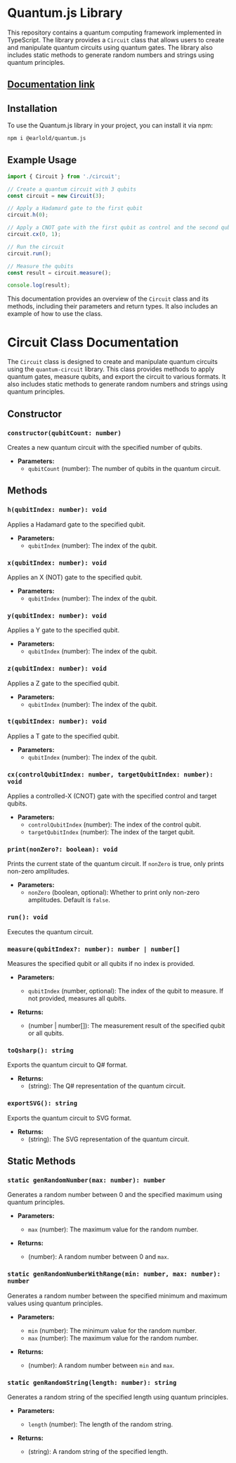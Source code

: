 # Quantum.js Library

This repository contains a quantum computing framework implemented in TypeScript. The library provides a `Circuit` class that allows users to create and manipulate quantum circuits using quantum gates. The library also includes static methods to generate random numbers and strings using quantum principles.

## [Documentation link](https://docs-quantum-js.iot-sdn.space/)

## Installation

To use the Quantum.js library in your project, you can install it via npm:

```bash
npm i @earlold/quantum.js
```

## Example Usage

```typescript
import { Circuit } from './circuit';

// Create a quantum circuit with 3 qubits
const circuit = new Circuit(3);

// Apply a Hadamard gate to the first qubit
circuit.h(0);

// Apply a CNOT gate with the first qubit as control and the second qubit as target
circuit.cx(0, 1);

// Run the circuit
circuit.run();

// Measure the qubits
const result = circuit.measure();

console.log(result);
```

This documentation provides an overview of the `Circuit` class and its methods, including their parameters and return types. It also includes an example of how to use the class.

# Circuit Class Documentation

The `Circuit` class is designed to create and manipulate quantum circuits using the `quantum-circuit` library. This class provides methods to apply quantum gates, measure qubits, and export the circuit to various formats. It also includes static methods to generate random numbers and strings using quantum principles.

## Constructor

### `constructor(qubitCount: number)`

Creates a new quantum circuit with the specified number of qubits.

- **Parameters:**
  - `qubitCount` (number): The number of qubits in the quantum circuit.

## Methods

### `h(qubitIndex: number): void`

Applies a Hadamard gate to the specified qubit.

- **Parameters:**
  - `qubitIndex` (number): The index of the qubit.

### `x(qubitIndex: number): void`

Applies an X (NOT) gate to the specified qubit.

- **Parameters:**
  - `qubitIndex` (number): The index of the qubit.

### `y(qubitIndex: number): void`

Applies a Y gate to the specified qubit.

- **Parameters:**
  - `qubitIndex` (number): The index of the qubit.

### `z(qubitIndex: number): void`

Applies a Z gate to the specified qubit.

- **Parameters:**
  - `qubitIndex` (number): The index of the qubit.

### `t(qubitIndex: number): void`

Applies a T gate to the specified qubit.

- **Parameters:**
  - `qubitIndex` (number): The index of the qubit.

### `cx(controlQubitIndex: number, targetQubitIndex: number): void`

Applies a controlled-X (CNOT) gate with the specified control and target qubits.

- **Parameters:**
  - `controlQubitIndex` (number): The index of the control qubit.
  - `targetQubitIndex` (number): The index of the target qubit.

### `print(nonZero?: boolean): void`

Prints the current state of the quantum circuit. If `nonZero` is true, only prints non-zero amplitudes.

- **Parameters:**
  - `nonZero` (boolean, optional): Whether to print only non-zero amplitudes. Default is `false`.

### `run(): void`

Executes the quantum circuit.

### `measure(qubitIndex?: number): number | number[]`

Measures the specified qubit or all qubits if no index is provided.

- **Parameters:**
  - `qubitIndex` (number, optional): The index of the qubit to measure. If not provided, measures all qubits.

- **Returns:**
  - (number | number[]): The measurement result of the specified qubit or all qubits.

### `toQsharp(): string`

Exports the quantum circuit to Q# format.

- **Returns:**
  - (string): The Q# representation of the quantum circuit.

### `exportSVG(): string`

Exports the quantum circuit to SVG format.

- **Returns:**
  - (string): The SVG representation of the quantum circuit.

## Static Methods

### `static genRandomNumber(max: number): number`

Generates a random number between 0 and the specified maximum using quantum principles.

- **Parameters:**
  - `max` (number): The maximum value for the random number.

- **Returns:**
  - (number): A random number between 0 and `max`.

### `static genRandomNumberWithRange(min: number, max: number): number`

Generates a random number between the specified minimum and maximum values using quantum principles.

- **Parameters:**
  - `min` (number): The minimum value for the random number.
  - `max` (number): The maximum value for the random number.

- **Returns:**
  - (number): A random number between `min` and `max`.

### `static genRandomString(length: number): string`

Generates a random string of the specified length using quantum principles.

- **Parameters:**
  - `length` (number): The length of the random string.

- **Returns:**
  - (string): A random string of the specified length.

